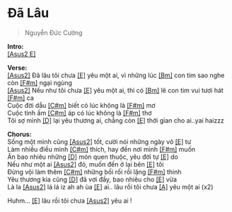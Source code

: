 # Đã Lâu
> Nguyễn Đức Cường

**Intro:**   
[[Asus2 E]]()   

**Verse:**   
[[Asus2]]() Đã lâu tôi chưa [[E]]() yêu một ai, vì những lúc [[Bm]]() con tim sao nghe còn [[F#m]]() ngại ngùng   
[[Asus2]]() Nếu như tôi chưa [[E]]() yêu một ai, thì có [[Bm]]() lẽ con tim vui tươi hát [[F#m]]() ca   
Cuộc đời dẫu [[C#m]]() biết có lúc không là [[F#m]]() mơ   
Cuộc tình ấm [[C#m]]() áp có lúc không là [[F#m]]() thơ   
Tôi sợ mình [[D]]() lại yêu thương ai, chẳng còn [[E]]() thời gian cho ai..yai haizzz   
   
**Chorus:**   
Sống một mình cũng [[Asus2]]() tốt, cười nói những ngày vô [[E]]() tư   
Làm nhiều điều mình [[C#m]]() thích, hay đến nơi mình [[F#m]]() muốn   
Ăn bao nhiêu những [[D]]() món quen thuộc, yêu đời tự [[E]]() do   
Nếu như một ai [[Asus2]]() đó, muốn đến ở lại bên [[E]]() tôi   
Đừng vội làm thêm [[C#m]]() những bối rối rồi lặng [[F#m]]() thinh   
Yêu thương kia cũng [[D]]() đã vơi đầy, bao nhiêu cho [[E]]() vừa   
Là la [[Asus2]]() lá lá iz ah ah ùa [[E]]() ai.. lâu rồi tôi chưa [[A]]() yêu một ai (x2)   
   
Huhm… [[E]]() lâu rồi tôi chưa [[Asus2]]() yêu ai !   
